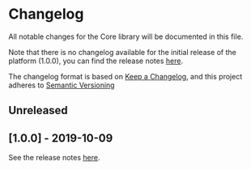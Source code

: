 # Changelog

All notable changes for the Core library will be documented in this file.

Note that there is no changelog available for the initial release of the platform (1.0.0), you can find the release notes [here](https://github.com/xatkit-bot-platform/xatkit-core-library/releases).

The changelog format is based on [Keep a Changelog](https://keepachangelog.com/en/1.0.0/), and this project adheres to [Semantic Versioning](https://semver.org/v2.0.0.html)

## Unreleased



## [1.0.0] - 2019-10-09 

See the release notes [here](https://github.com/xatkit-bot-platform/xatkit-core-library/releases).

